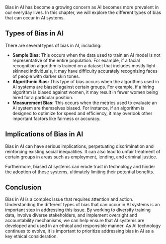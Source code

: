 

Bias in AI has become a growing concern as AI becomes more prevalent in our everyday lives. In this chapter, we will explore the different types of bias that can occur in AI systems.

Types of Bias in AI
-------------------

There are several types of bias in AI, including:

* **Sample Bias:** This occurs when the data used to train an AI model is not representative of the entire population. For example, if a facial recognition algorithm is trained on a dataset that includes mostly light-skinned individuals, it may have difficulty accurately recognizing faces of people with darker skin tones.
* **Algorithmic Bias:** This type of bias occurs when the algorithms used in AI systems are biased against certain groups. For example, if a hiring algorithm is biased against women, it may result in fewer women being hired for a particular position.
* **Measurement Bias:** This occurs when the metrics used to evaluate an AI system are themselves biased. For instance, if an algorithm is designed to optimize for speed and efficiency, it may overlook other important factors like fairness or accuracy.

Implications of Bias in AI
--------------------------

Bias in AI can have serious implications, perpetuating discrimination and reinforcing existing social inequalities. It can also lead to unfair treatment of certain groups in areas such as employment, lending, and criminal justice.

Furthermore, biased AI systems can erode trust in technology and hinder the adoption of these systems, ultimately limiting their potential benefits.

Conclusion
----------

Bias in AI is a complex issue that requires attention and action. Understanding the different types of bias that can occur in AI systems is an important step in addressing this issue. By working to diversify training data, involve diverse stakeholders, and implement oversight and accountability mechanisms, we can help ensure that AI systems are developed and used in an ethical and responsible manner. As AI technology continues to evolve, it is important to prioritize addressing bias in AI as a key ethical consideration.


